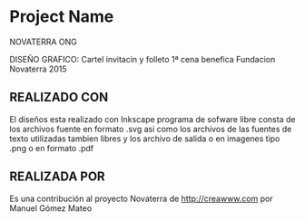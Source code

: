 # Project Name
NOVATERRA ONG

DISEÑO GRAFICO: Cartel invitacin y folleto 1ª cena benefica Fundacion Novaterra 2015

## REALIZADO CON

El diseños esta realizado con Inkscape programa de sofware libre
consta de los archivos fuente en formato .svg asi como los archivos de
las fuentes de texto utilizadas tambien libres
y los archivo de salida o en imagenes tipo .png o en formato .pdf

## REALIZADA POR

Es una contribución al proyecto Novaterra de http://creawww.com por Manuel Gómez Mateo